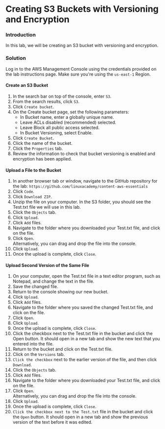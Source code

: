 # Creating S3 Buckets with Versioning and Encryption

### Introduction
In this lab, we will be creating an S3 bucket with versioning and encryption.

### Solution
Log in to the AWS Management Console using the credentials provided on the lab instructions page. Make sure you're using the `us-east-1` Region.

#### Create an S3 Bucket

1. In the search bar on top of the console, enter `S3`.
2. From the search results, click `S3`.
3. Click `Create bucket`.
4. On the Create bucket page, set the following parameters:
    - In Bucket name, enter a globally unique name.
    - Leave ACLs disabled (recommended) selected.
    - Leave Block all public access selected.
    - In Bucket Versioning, select Enable.
5. Click `Create Bucket`.
6. Click the name of the bucket.
7. Click the `Properties` tab.
8. Review the information to check that bucket versioning is enabled and encryption has been applied.

#### Upload a File to the Bucket
1. In another browser tab or window, navigate to the GitHub repository for the lab: `https://github.com/linuxacademy/content-aws-essentials`
2. Click `Code`.
3. Click `Download ZIP`.
4. Unzip the file on your computer. In the S3 folder, you should see the Test.txt file we will use in this lab.
5. Click the `Objects` tab.
6. Click `Upload`.
7. Click `Add` files.
8. Navigate to the folder where you downloaded your Test.txt file, and click on the file.
9. Click `Open`.<br>Alternatively, you can drag and drop the file into the console.
10. Click `Upload`.
11. Once the upload is complete, click `Close`.

#### Upload Second Version of the Same File
1. On your computer, open the Test.txt file in a text editor program, such as Notepad, and change the text in the file.
2. Save the changed file.
3. Return to the console showing our new bucket.
4. Click `Upload`.
5. Click `Add` files.
6. Navigate to the folder where you saved the changed Test.txt file, and click on the file.
7. Click `Open`.
8. Click `Upload`.
9. Once the upload is complete, click `Close`.
10. Click the checkbox next to the Test.txt file in the bucket and click the Open button. It should open in a new tab and show the new text that you entered into the file.
11. Return to the bucket and click on the Test.txt file.
12. Click on the `Versions` tab.
13. `Click the checkbox` next to the earlier version of the file, and then click `Download`.
14. Click the `Objects` tab.
15. Click `Add` files.
16. Navigate to the folder where you downloaded your Test.txt file, and click on the file.
17. Click `Open`.<br>Alternatively, you can drag and drop the file into the console.
18. Click `Upload`.
19. Once the upload is complete, click `Close`.
20. `Click the checkbox next to the Test.txt` file in the bucket and click the `Open` button. It should open in a new tab and show the previous version of the text before it was edited.